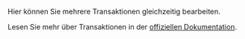 Hier können Sie mehrere Transaktionen gleichzeitig bearbeiten.

Lesen Sie mehr über Transaktionen in der [offiziellen Dokumentation](https://firefly-iii.readthedocs.io/en/latest/concepts/transactions.html).